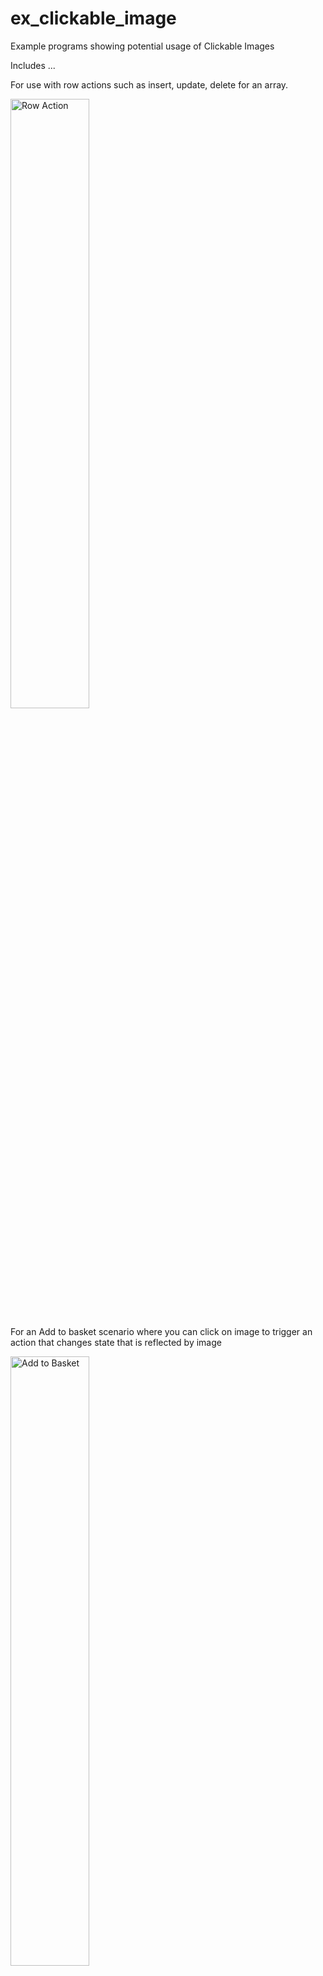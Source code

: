 # ex_clickable_image
Example programs showing potential usage of Clickable Images

Includes ...

For use with row actions such as insert, update, delete for an array.

<img alt="Row Action" src="https://user-images.githubusercontent.com/13615993/32220526-f17c19b2-be96-11e7-8310-fd574329e429.png" width="50%" />

For an Add to basket scenario where you can click on image to trigger an action that changes state that is reflected by image

<img alt="Add to Basket" src="https://user-images.githubusercontent.com/13615993/32220525-f1458924-be96-11e7-8faa-ebb373d36367.png" width="50%" />

A splash screen with click/tap to continue

<img alt="Spasl Screen" src="https://user-images.githubusercontent.com/13615993/32220524-f1031454-be96-11e7-884e-c0892ae8d019.png" width="50%" />


